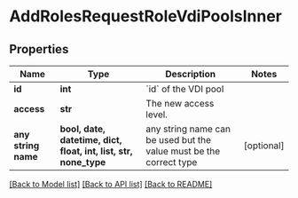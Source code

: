 # AddRolesRequestRoleVdiPoolsInner


## Properties
Name | Type | Description | Notes
------------ | ------------- | ------------- | -------------
**id** | **int** | &#x60;id&#x60; of the VDI pool | 
**access** | **str** | The new access level. | 
**any string name** | **bool, date, datetime, dict, float, int, list, str, none_type** | any string name can be used but the value must be the correct type | [optional]

[[Back to Model list]](../README.md#documentation-for-models) [[Back to API list]](../README.md#documentation-for-api-endpoints) [[Back to README]](../README.md)



